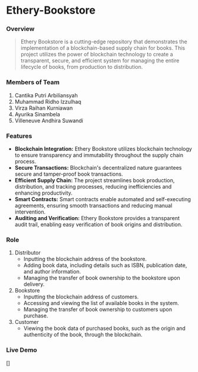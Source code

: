 # Ethery-Bookstore

### Overview
> Ethery Bookstore is a cutting-edge repository that demonstrates the implementation of a blockchain-based supply chain for books. This project utilizes the power of blockchain technology to create a transparent, secure, and efficient system for managing the entire lifecycle of books, from production to distribution.

### Members of Team
1. Cantika Putri Arbiliansyah
2. Muhammad Ridho Izzulhaq
3. Virza Raihan Kurniawan
4. Ayurika Sinambela
5. Villeneuve Andhira Suwandi

### Features
* **Blockchain Integration:** Ethery Bookstore utilizes blockchain technology to ensure transparency and immutability throughout the supply chain process.
* **Secure Transactions:** Blockchain's decentralized nature guarantees secure and tamper-proof book transactions.
* **Efficient Supply Chain:** The project streamlines book production, distribution, and tracking processes, reducing inefficiencies and enhancing productivity.
* **Smart Contracts:** Smart contracts enable automated and self-executing agreements, ensuring smooth transactions and reducing manual intervention.
* **Auditing and Verification:** Ethery Bookstore provides a transparent audit trail, enabling easy verification of book origins and distribution.

### Role
1. Distributor
   - Inputting the blockchain address of the bookstore.
   - Adding book data, including details such as ISBN, publication date, and author information.
   - Managing the transfer of book ownership to the bookstore upon delivery.
2. Bookstore
   - Inputting the blockchain address of customers.
   - Accessing and viewing the list of available books in the system.
   - Managing the transfer of book ownership to customers upon purchase.
3. Customer
   - Viewing the book data of purchased books, such as the origin and authenticity of the book, through the blockchain.

### Live Demo
[]
